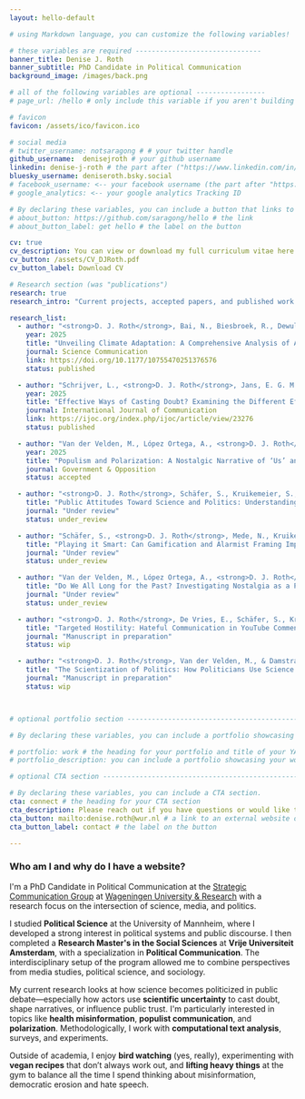 ```yaml
---
layout: hello-default

# using Markdown language, you can customize the following variables!

# these variables are required -------------------------------
banner_title: Denise J. Roth
banner_subtitle: PhD Candidate in Political Communication
background_image: /images/back.png

# all of the following variables are optional -----------------
# page_url: /hello # only include this variable if you aren't building the page to your primary domain 

# favicon
favicon: /assets/ico/favicon.ico

# social media
# twitter_username: notsaragong # # your twitter handle
github_username:  denisejroth # your github username
linkedin: denise-j-roth # the part after ("https://www.linkedin.com/in/...")
bluesky_username: deniseroth.bsky.social
# facebook_username: <-- your facebook username (the part after "https://www.facebook.com/...")
# google_analytics: <-- your google analytics Tracking ID

# By declaring these variables, you can include a button that links to an external website or to media.
# about_button: https://github.com/saragong/hello # the link
# about_button_label: get hello # the label on the button

cv: true
cv_description: You can view or download my full curriculum vitae here.
cv_button: /assets/CV_DJRoth.pdf
cv_button_label: Download CV

# Research section (was "publications")
research: true
research_intro: "Current projects, accepted papers, and published work."

research_list:
  - author: "<strong>D. J. Roth</strong>, Bai, N., Biesbroek, R., Dewulf, A., Kruikemeier, S., De Leur, D., van der Velden, M. A. C. G., de Vries, E., & Vliegenthart, R."
    year: 2025
    title: "Unveiling Climate Adaptation: A Comprehensive Analysis of Agenda-Setting Dynamics in the United Kingdom and the Netherlands"
    journal: Science Communication
    link: https://doi.org/10.1177/10755470251376576
    status: published

  - author: "Schrijver, L., <strong>D. J. Roth</strong>, Jans, E. G. M., Vrielink, J., & Guldemond, P."
    year: 2025
    title: "Effective Ways of Casting Doubt? Examining the Different Effects of Blatant and Suggestive Disinformation"
    journal: International Journal of Communication
    link: https://ijoc.org/index.php/ijoc/article/view/23276
    status: published

  - author: "Van der Velden, M., López Ortega, A., <strong>D. J. Roth</strong>, & Guldemond, P."
    year: 2025
    title: "Populism and Polarization: A Nostalgic Narrative of ‘Us’ and ‘Them’"
    journal: Government & Opposition
    status: accepted

  - author: "<strong>D. J. Roth</strong>, Schäfer, S., Kruikemeier, S., & Vliegenthart, R."
    title: "Public Attitudes Toward Science and Politics: Understanding Public Perceptions in 16 European Countries"
    journal: "Under review"
    status: under_review

  - author: "Schäfer, S., <strong>D. J. Roth</strong>, Mede, N., Kruikemeier, S., & Vliegenthart, R."
    title: "Playing it Smart: Can Gamification and Alarmist Framing Improve Public Understanding of Zoonotic Diseases?"
    journal: "Under review"
    status: under_review

  - author: "Van der Velden, M., López Ortega, A., <strong>D. J. Roth</strong>, & Guldemond, P."
    title: "Do We All Long for the Past? Investigating Nostalgia as a Persuasive Political Rhetorical Strategy"
    journal: "Under review"
    status: under_review

  - author: "<strong>D. J. Roth</strong>, De Vries, E., Schäfer, S., Kruikemeier, S., & Vliegenthart, R."
    title: "Targeted Hostility: Hateful Communication in YouTube Comments towards Journalists, Politicians, and Scientists"
    journal: "Manuscript in preparation"
    status: wip

  - author: "<strong>D. J. Roth</strong>, Van der Velden, M., & Damstra, A."
    title: "The Scientization of Politics: How Politicians Use Science Instrumentally to Depoliticize Conflict"
    journal: "Manuscript in preparation"
    status: wip



# optional portfolio section ------------------------------------------

# By declaring these variables, you can include a portfolio showcasing your work and organize your portfolio's items into a custom layout, all without adding any CSS. In addition, you must 1) create an HTML file in the_includes folder for each project with the text you'd like to display, and 2) create a YAML file in the _data folder describing the order in which each project should be shown and categorized. See `/includes/example.html` and `/_data/work.yml` for examples.

# portfolio: work # the heading for your portfolio and title of your YAML file
# portfolio_description: you can include a portfolio showcasing your work and organize your portfolio's items into a custom layout, all without adding any CSS. # a description to be desplayed below the heading and above the content

# optional CTA section --------------------------------------------------

# By declaring these variables, you can include a CTA section.
cta: connect # the heading for your CTA section
cta_description: Please reach out if you have questions or would like to talk about research. # a description to be desplayed below the heading and above the content
cta_button: mailto:denise.roth@wur.nl # a link to an external website or to media
cta_button_label: contact # the label on the button

---			
```

[//]: # (write a bit about yourself here)
### Who am I and why do I have a website?  
I'm a PhD Candidate in Political Communication at the [Strategic Communication Group](https://www.wur.nl/en/Research-Results/Chair-groups/Social-Sciences/Strategic-Communication-Group.htm) at [Wageningen University & Research](https://www.wur.nl/en.htm) with a research focus on the intersection of science, media, and politics.

I studied **Political Science** at the University of Mannheim, where I developed a strong interest in political systems and public discourse. I then completed a **Research Master's in the Social Sciences** at **Vrije Universiteit Amsterdam**, with a specialization in **Political Communication**. The interdisciplinary setup of the program allowed me to combine perspectives from media studies, political science, and sociology.

My current research looks at how science becomes politicized in public debate—especially how actors use **scientific uncertainty** to cast doubt, shape narratives, or influence public trust. I'm particularly interested in topics like **health misinformation**, **populist communication**, and **polarization**. Methodologically, I work with **computational text analysis**, surveys, and experiments.

Outside of academia, I enjoy **bird watching** (yes, really), experimenting with **vegan recipes** that don’t always work out, and **lifting heavy things** at the gym to balance all the time I spend thinking about misinformation, democratic erosion and hate speech.
